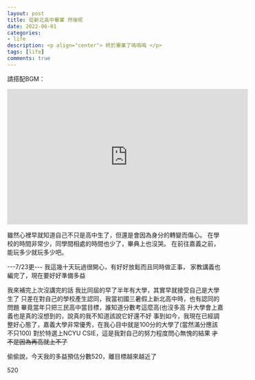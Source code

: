 ```yaml
---
layout: post
title: 從新北高中畢業 然後呢
date: 2022-06-01
categories:
- life
description: <p align="center"> 終於畢業了嗚嗚嗚 </p>
tags: [life]
comments: true
---
```


請搭配BGM：

<iframe width="560" height="315" src="https://www.youtube.com/embed/AlSa-JRNkXM" title="YouTube video player" frameborder="0" allow="accelerometer; autoplay; clipboard-write; encrypted-media; gyroscope; picture-in-picture" allowfullscreen></iframe>

雖然心裡早就知道自己不只是高中生了，但還是會因為身分的轉變而傷心。
在學校的時間非常少，同學間相處的時間也少了，畢典上也沒哭。
在前往嘉義之前，能玩多少就玩多少吧。

---7/23更---
我這幾十天玩過很開心，有好好放鬆而且同時做正事，
家教講義也編完了，現在要好好準備多益

我來補完上次沒講完的話
我比同屆的早了半年有大學，其實早就接受自己是大學生了
只差在對自己的學校產生認同，我當初國三暑假上新北高中時，也有認同的問題
畢竟當年只把三民高中當目標，誰知道分數考這麼高(也沒多高
升大學會上嘉義也是真的沒想到的，說真的我不知道該說它好還不好
事到如今，我現在已經調整好心態了，嘉義大學非常優秀，在我心目中就是100分的大學了(當然滿分應該不只100)
對於特選上NCYU CSIE，這是我對自己的努力程度問心無愧的結果
~~才不是因為再高就上不了~~

偷偷說，今天我的多益預估分數520，離目標越來越近了

<div class="progress">
  <div class="progress-bar progress-bar-striped progress-bar-animated" role="progressbar" aria-valuenow="75" aria-valuemin="0" aria-valuemax="100" style="width: 75%">520</div>
</div>